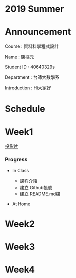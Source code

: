 # 2019 Summer

# Announcement
Course : 資料科學程式設計<p>
Name : 陳樞元<p>
Student ID : 40640329s<p>
Department : 台師大數學系<p>
Introduction : Hi大家好<p>

# Schedule

# Week1
[投影片](https://youtu.be/w3jLJU7DT5E)

### Progress
* In Class
    * 課程介紹
    * 建立 Github帳號
    * 建立 README.md欓
   
* At Home
    
# Week2
# Week3
# Week4
